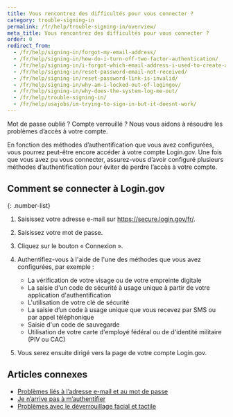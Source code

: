 ```yaml
---
title: Vous rencontrez des difficultés pour vous connecter ?
category: trouble-signing-in
permalink: /fr/help/trouble-signing-in/overview/
meta_title: Vous rencontrez des difficultés pour vous connecter ?
order: 0
redirect_from:
  - /fr/help/signing-in/forgot-my-email-address/
  - /fr/help/signing-in/how-do-i-turn-off-two-factor-authentication/
  - /fr/help/signing-in/i-forgot-which-email-address-i-used-to-create-an-account/
  - /fr/help/signing-in/reset-password-email-not-received/
  - /fr/help/signing-in/reset-password-link-is-invalid/
  - /fr/help/signing-in/why-am-i-locked-out-of-logingov/
  - /fr/help/signing-in/why-does-the-system-log-me-out/
  - /fr/help/trouble-signing-in/
  - /fr/help/usajobs/im-trying-to-sign-in-but-it-doesnt-work/
---
```


Mot de passe oublié ? Compte verrouillé ? Nous vous aidons à résoudre les problèmes d’accès à votre compte.

En fonction des méthodes d’authentification que vous avez configurées, vous pourrez peut-être encore accéder à votre compte Login.gov. Une fois que vous avez pu vous connecter, assurez-vous d’avoir configuré plusieurs méthodes d’authentification pour éviter de perdre l’accès à votre compte.

## Comment se connecter à Login.gov

{: .number-list}

1. Saisissez votre adresse e-mail sur <https://secure.login.gov/fr/>.

2. Saisissez votre mot de passe.

3. Cliquez sur le bouton « Connexion ».

4. Authentifiez-vous à l'aide de l'une des méthodes que vous avez configurées, par exemple :
   * La vérification de votre visage ou de votre empreinte digitale
   * La saisie d'un code de sécurité à usage unique à partir de votre application d'authentification
   * L'utilisation de votre clé de sécurité
   * La saisie d’un code à usage unique que vous recevez par SMS ou par appel téléphonique
   * Saisie d'un code de sauvegarde
   * Utilisation de votre carte d'employé fédéral ou de d'identité militaire (PIV ou CAC)

5. Vous serez ensuite dirigé vers la page de votre compte Login.gov.

## Articles connexes

* [Problèmes liés à l’adresse e-mail et au mot de passe](/fr/help/trouble-signing-in/forgot-your-password/)
* [Je n’arrive pas à m’authentifier](/fr/help/trouble-signing-in/issues-with-authentication-methods/)
* [Problèmes avec le déverrouillage facial et tactile](/fr/help/trouble-signing-in/authentication/face-and-touch-unlock/)
